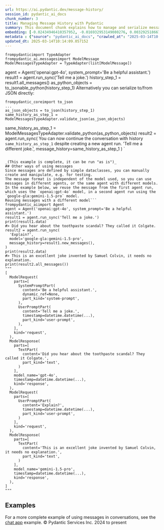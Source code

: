 ```yaml
---
url: https://ai.pydantic.dev/message-history/
session_id: pydantic_ai_docs
chunk_number: 3
title: Managing Message History with Pydantic
summary: This document chunk explains how to manage and serialize message histories using Pydantic's TypeAdapter and ModelMessage classes. It demonstrates converting message history to Python objects and JSON, validating JSON data against a defined schema, and continuing conversations with retained history.
embedding: [-0.02434946410357952, -0.016932953149080276, 0.0032925186678767204, -0.009747068397700787, 0.010888070799410343, 0.010584612376987934, -0.012587434612214565, 0.001513496390543878, -0.0067671118304133415, -0.005708043463528156, -0.028136620298027992, -0.05234042555093765, -0.000513981853146106, -0.00846040714532137, -0.03481269255280495, -0.022358780726790428, -0.022249534726142883, 0.029229067265987396, 0.003611149499192834, 0.04054198041558266, 0.03182666748762131, 0.04731516167521477, 0.008776003494858742, 0.021569790318608284, 0.010803102515637875, -0.014286799356341362, -0.04789780080318451, 0.05661311000585556, -0.001603775192052126, -0.029544664546847343, -0.02777246944606304, -0.01046929880976677, -0.032967668026685715, 0.011786306276917458, -0.002077169483527541, 0.0023624200839549303, 0.019384892657399178, -0.01370416022837162, -0.0003368383040651679, -0.0028327798936516047, 0.022516578435897827, -0.04981565475463867, 0.047703586518764496, 0.033623140305280685, -0.0292776208370924, 0.04105179011821747, -0.01169526856392622, 0.06676074862480164, -0.020756522193551064, 0.021496959030628204, -0.024021729826927185, 0.03425433114171028, 0.012575296685099602, -0.021545512601733208, -0.011828790418803692, -0.030078750103712082, -0.006967394147068262, -0.002084756037220359, -0.020586585626006126, -0.016872260719537735, 0.004730909131467342, -0.015087928622961044, -0.01696936786174774, 0.04095468297600746, -0.04231417551636696, -0.041148897260427475, -0.03580803424119949, 0.017904017120599747, -0.05025263503193855, 0.031244028359651566, 0.017260687425732613, 0.01217473205178976, -0.06501282751560211, -0.00693097896873951, -0.038259975612163544, -0.04743654280900955, 0.013558500446379185, 0.09006631374359131, 0.0251020397990942, -0.043697942048311234, 0.007210160605609417, 0.00674283504486084, -0.002224346622824669, 0.02867070585489273, -0.032506413757801056, -0.0102811548858881, -0.009304020553827286, -0.0011850032024085522, -0.022905005142092705, -0.056273240596055984, -0.02166689559817314, 0.0033016223460435867, -0.023426951840519905, 0.01496654562652111, 0.09302806109189987, -0.003002716228365898, -0.04437768831849098, -0.029593218117952347, 0.02204318344593048, -0.00808411929756403, 0.07103343307971954, -0.045542966574430466, -0.07011091709136963, 0.05505940690636635, 0.004955468233674765, 0.020161744207143784, 0.03554099425673485, -0.005711078178137541, -0.04787352308630943, 0.018340997397899628, -0.07195594161748886, -0.012793786823749542, 0.0189964659512043, -0.004885672591626644, -0.07962736487388611, 0.009740999899804592, -0.008254055865108967, -0.03809003904461861, 0.04549441486597061, -0.01415327750146389, -0.0543796606361866, -0.01996753178536892, 0.011118698865175247, -0.010754548944532871, 0.024640783667564392, -0.029763154685497284, -0.030709942802786827, -0.0543796606361866, -0.012490328401327133, 0.011786306276917458, -0.010985177010297775, -0.012241492979228497, 0.013643468730151653, 0.0013511464931070805, -0.01885080710053444, -0.01139787957072258, -0.01557346060872078, -0.012684541754424572, -0.03546816483139992, 0.04821339622139931, 0.041148897260427475, -0.04653830826282501, -0.06564401835203171, 0.012107971124351025, -0.016386728733778, 0.03374452143907547, -0.06326490640640259, -0.011203667148947716, -0.031996604055166245, -0.0018526106141507626, 0.03879406303167343, 0.03809003904461861, -0.024689337238669395, 0.013619191944599152, -0.03202088177204132, 0.040857575833797455, 0.023111356422305107, 0.026315871626138687, 0.0144810127094388, -0.030078750103712082, -0.011470709927380085, 0.014735917560756207, -0.04981565475463867, -0.04127027839422226, -0.029884537681937218, -0.008593929000198841, -0.018219614401459694, -0.007094846572726965, -0.011610300280153751, -0.0233783982694149, -0.023863932117819786, -0.024859273806214333, -0.018195336684584618, -0.008411853574216366, 0.022395195439457893, -0.02160620503127575, -0.061565544456243515, -0.0739951804280281, -0.03947380930185318, -0.023791102692484856, -0.0036627373192459345, -0.0005287754465825856, -0.07093632966279984, -0.06646942347288132, -0.006827803328633308, -0.025150593370199203, -0.007610724773257971, 0.024677198380231857, -0.008964147418737411, 0.009558924473822117, -0.004782496951520443, -0.005498657934367657, 0.04670824483036995, 0.02993309125304222, 0.010693857446312904, -0.03253069147467613, 0.04119744896888733, 0.0035383193753659725, 0.01143429521471262, 0.01281806267797947, 0.02398531511425972, 0.012538881972432137, 0.027311213314533234, -0.0026203591842204332, -0.03478841856122017, -0.053748469799757004, 0.005161819513887167, 0.010426814667880535, -0.05379702150821686, -0.026995617896318436, 0.04238700494170189, -0.039449531584978104, 0.017527729272842407, -0.023341983556747437, -0.022322366014122963, -0.035856589674949646, -0.10487505793571472, 0.01908143423497677, -0.06996525824069977, 0.03202088177204132, -0.02339053712785244, 0.034230053424835205, 0.044644732028245926, -0.03782299533486366, -0.007392235100269318, 0.016423143446445465, 0.006839941721409559, -0.04156159982085228, -0.0061086080968379974, 0.03864840045571327, 0.028136620298027992, -0.022613685578107834, -0.010985177010297775, -0.05243752896785736, 0.044960327446460724, -0.05102948471903801, 0.01951841451227665, 0.000649779278319329, 0.037653058767318726, -0.00905518513172865, 8.629584772279486e-05, -0.0011288635432720184, 0.03532250225543976, 0.012411429546773434, 0.014420321211218834, 0.032215092331171036, -0.0050980933010578156, -0.06637232005596161, 0.05214621126651764, 0.036317843943834305, 0.06904274970293045, -0.01974904164671898, -0.014978683553636074, -0.02397317625582218, -0.0030239582993090153, -0.03146251663565636, -0.04597994685173035, -0.013679883442819118, -0.04716949909925461, 0.012429636903107166, 0.019336339086294174, 0.012314322404563427, -0.034084394574165344, 0.04869892820715904, -0.019797595217823982, -0.01802540197968483, 0.021120671182870865, -0.029010578989982605, -0.0069977398961782455, -0.036245014518499374, 0.01647169701755047, -0.0186323169618845, 0.029690323397517204, 0.030879879370331764, -0.049645718187093735, 0.004658079240471125, -0.004667182918637991, 0.008654620498418808, 0.016386728733778, -0.014614533632993698, -0.0008011289173737168, 0.0046702176332473755, 0.028549322858452797, -0.0023260051384568214, -0.013024413958191872, 0.017479177564382553, 0.015974026173353195, -0.002961749443784356, -0.020319543778896332, -0.006864218506962061, 0.016265345737338066, 0.015500631183385849, 0.00968637689948082, -0.02459223009645939, 0.03741029277443886, 0.025344805791974068, 0.04996131360530853, 0.032433584332466125, 0.00998376589268446, -0.0029541628900915384, 0.005705009214580059, -0.036317843943834305, 0.02025885134935379, -0.026728574186563492, -0.0355895459651947, 0.054185450077056885, -0.004855326842516661, -0.05481664091348648, 0.0415373221039772, -0.01570698246359825, 0.01818319968879223, 0.028573598712682724, -0.014663087204098701, -0.024750029668211937, -0.019785456359386444, -0.026607191190123558, 0.024398017674684525, -0.041755810379981995, 0.020234575495123863, -0.010991246439516544, -0.06219673901796341, -0.006803527008742094, 0.03690048307180405, -0.026121659204363823, -0.08671613782644272, -0.014056171290576458, 0.008879179134964943, -0.015330694615840912, 0.0005132232327014208, 0.05175778642296791, -0.012830201536417007, -0.027384044602513313, 0.014590257778763771, 0.03998361527919769, 0.022334503009915352, 0.014590257778763771, -0.06510993093252182, 0.00934650469571352, 0.01965193636715412, 0.05102948471903801, -0.014298937283456326, 0.013255042023956776, -0.03522539511322975, -0.037725888192653656, -0.03158390149474144, -0.008339024148881435, -0.007889905944466591, 0.039279595017433167, -0.05311727523803711, 0.01485730055719614, 0.01728496327996254, -0.001131139462813735, 0.05908932909369469, 0.03267635032534599, 0.03471558913588524, -0.004418347496539354, -0.015597737394273281, 0.027845298871397972, -0.0025839442387223244, 0.01786760240793228, -0.03896399959921837, 0.008247986435890198, -0.0020392374135553837, 0.007962736301124096, -0.017017921432852745, 0.035419609397649765, -0.034958355128765106, -0.02517486922442913, -0.027214108034968376, 0.014116862788796425, 0.025150593370199203, -0.01452956534922123, -0.02859787456691265, -0.008102326653897762, -0.02689851075410843, -0.029884537681937218, -0.029083408415317535, 0.0023927658330649137, -0.014177554287016392, 0.03403584286570549, 0.011780236847698689, 0.01780691184103489, 0.009898797608911991, 0.0011417604982852936, 0.004029921256005764, 0.019166402518749237, 0.011652784422039986, 0.003990471828728914, -0.024167390540242195, 0.041367385536432266, 0.07666561007499695, -0.04265404865145683, -0.03097698651254177, 0.03316188231110573, 0.006360478233546019, 0.03702186793088913, -0.005073816515505314, 0.001508944551460445, 0.024300910532474518, 0.005331756081432104, -0.021327024325728416, -0.0012692128075286746, 0.0008034048951230943, 0.03274917975068092, -0.029666047543287277, -0.0025809097569435835, 0.0017661252059042454, 0.020076775923371315, 0.008879179134964943, 0.01564629003405571, 0.06540125608444214, -0.013497808948159218, -0.000888373120687902, -0.012077625840902328, -0.035856589674949646, -0.040105000138282776, -0.009704584255814552, 0.024228081107139587, 0.06025460734963417, 0.0005196717102080584, -0.007446857634931803, -0.09943709522485733, 0.003771982155740261, 0.005283202510327101, -0.032142262905836105, 0.04556724429130554, 0.027238383889198303, -0.03597797080874443, -0.0029253344982862473, 0.0006486413185484707, -0.035929419100284576, 0.032967668026685715, 0.015694843605160713, -0.016641633585095406, 0.028258003294467926, -0.03546816483139992, 0.03238502889871597, 0.018231753259897232, -0.005814253818243742, -0.011737752705812454, 0.01571912132203579, -0.01705433614552021, -0.009759207256138325, 0.030807049944996834, -0.02629159577190876, -0.026315871626138687, -0.03000592067837715, -0.004160408396273851, 0.047485098242759705, -0.03240930661559105, 0.010954831726849079, -0.02369399555027485, -0.03335609659552574, -0.009000562131404877, -0.03828425332903862, -0.048310503363609314, 0.045615795999765396, 0.021181363612413406, 0.050835274159908295, -0.009091599844396114, 0.013206489384174347, -0.0040268865413963795, -0.012453913688659668, 0.021776141598820686, -0.028937747702002525, -0.004497246351093054, 0.03143824264407158, -0.03017585724592209, -0.01757628284394741, 0.03121975250542164, 0.02913196198642254, -0.014687363989651203, 0.008126603439450264, -0.011646714992821217, -0.003638460533693433, -0.03964374586939812, 0.03796865791082382, 0.0428968146443367, -0.0032136195804923773, 0.014990821480751038, 0.02643725462257862, 0.010159771889448166, 0.011039800010621548, 0.011003384366631508, -0.03806576132774353, 0.006560760550200939, -0.017928294837474823, -0.05942920222878456, 0.006924910005182028, 0.021788278594613075, -0.030151579529047012, 0.009504302404820919, 0.008769934065639973, -0.01188341248780489, 0.02173972688615322, 0.004072405397891998, -0.009504302404820919, -0.01076668780297041, -0.0027447768952697515, -0.04056625813245773, -0.018802253529429436, -0.008448269218206406, -0.012247562408447266, 0.05272885039448738, 0.008776003494858742, -0.03469131141901016, 0.01142822578549385, -0.012150455266237259, 0.022395195439457893, 0.06117711961269379, -0.01786760240793228, -0.03165673092007637, -0.008788141421973705, 9.174861042993143e-05, 0.031025538221001625, 0.0059659830294549465, -0.007889905944466591, 0.030078750103712082, -0.002571806078776717, 0.016180377453565598, 0.031535349786281586, -0.01009301096200943, 0.005565418396145105, -0.005826392211019993, 0.01705433614552021, -0.0008352679433301091, 0.00987452082335949, -0.031559623777866364, -0.003614183980971575, -0.006020605564117432, 0.03731318563222885, 0.011124767363071442, 0.04292108863592148, -0.0170664731413126, -0.019627658650279045, -0.016411004588007927, -0.022140290588140488, 0.014917992055416107, -0.03233647719025612, -0.004943329840898514, -0.00997769646346569, 0.03097698651254177, -0.017904017120599747, 0.014383905567228794, -0.014541704207658768, 0.02376682497560978, -0.0019315097015351057, 0.024033868685364723, -0.004403174389153719, 0.009838106110692024, 0.0432124100625515, -0.005829426925629377, 0.017988985404372215, -0.016216792166233063, 0.026024552062153816, -0.002019512467086315, -0.04054198041558266, -0.0053894128650426865, 0.03670627251267433, 0.014954406768083572, -0.005286237224936485, -0.017479177564382553, 0.009868452325463295, 0.0072951288893818855, -0.008879179134964943, 0.020283129066228867, 0.04699956625699997, 0.018207475543022156, -0.045033156871795654, 0.0038357083685696125, 0.035710930824279785, -0.010408607311546803, -0.01541566289961338, -0.019870424643158913, -0.00612681545317173, -0.010366123169660568, 1.2624323971976992e-05, -0.0004301516164559871, -0.0421685129404068, -0.002168206963688135, -0.007665347307920456, -0.019020743668079376, 0.029763154685497284, 0.020076775923371315, -0.008521098643541336, -0.03265207260847092, -0.017017921432852745, -0.0024686302058398724, -0.005146646406501532, -0.006226956844329834, 0.00480373902246356, -0.014056171290576458, -0.018061816692352295, -0.010445022024214268, -0.030855601653456688, 0.00480373902246356, -0.01415327750146389, 0.019700488075613976, -0.05117514729499817, 0.019105711951851845, 0.05117514729499817, -0.00931008905172348, -0.03223937004804611, 0.028476491570472717, 0.00532872136682272, 0.01552490796893835, -0.00982596818357706, -0.008278332650661469, -0.02181255631148815, -0.015209311619400978, 0.01456598099321127, 0.006445446517318487, -0.020465202629566193, -0.036681994795799255, -0.03345320373773575, -0.012963722459971905, -0.028500769287347794, 0.00923725962638855, 0.08705601096153259, -0.010177979245781898, -0.006151092238724232, 0.024859273806214333, 0.027286937460303307, 0.007829214446246624, 0.0055866604670882225, 0.017017921432852745, -0.0275539793074131, -0.008430060930550098, -0.016884399577975273, -0.007440788671374321, -0.0002167827624361962, -0.005462242756038904, 0.04930584505200386, 0.01647169701755047, -0.008727449923753738, 0.012405360117554665, -0.0024944241158664227, -0.010724203661084175, -0.0028024339117109776, -0.01699364371597767, -0.0008519581169821322, -0.0018222648650407791, 0.01493012998253107, -0.01523358840495348, 0.00742865027859807, -0.0029951296746730804, -0.00037325324956327677, 0.024252356961369514, 0.00476428959518671, -0.013874096795916557, -0.02309921756386757, -0.027578257024288177, 0.03709469735622406, -0.005495623219758272, 0.003996540792286396, 0.002151516731828451, -0.004779462236911058, -0.01728496327996254, -0.007768522948026657, 0.004293929785490036, -0.03687620908021927, 0.03991078585386276, 0.006815664935857058, 0.02553902007639408, 0.01928778551518917, 0.023050663992762566, -0.005186095833778381, -6.126057269284502e-05, 0.026243042200803757, 0.008879179134964943, -0.004724840167909861, 0.018753699958324432, 0.04386787861585617, -0.008260125294327736, -0.014165416359901428, 0.009437541477382183, 0.014165416359901428, -0.037046145647764206, 0.00972279254347086, 0.03818714618682861, -0.015512769110500813, -0.02323273941874504, -0.044280581176280975, 0.05064105987548828, 0.06797457486391068, -0.002274417085573077, -0.013097244314849377, 0.00987452082335949, 0.0013784576440230012, 0.010074803605675697, -0.003869088599458337, -0.03299194574356079, -0.02852504514157772, 0.023851793259382248, 0.051515016704797745, 0.007574310060590506, 0.0030831326730549335, 0.029884537681937218, 0.00046277334331534803, -0.01959124393761158, -0.022771483287215233, -0.03301622346043587, -0.01247819047421217, 0.014347490854561329, -0.01698150672018528, -0.016034716740250587, -0.02369399555027485, 0.03129258006811142, 0.0146388104185462, -0.0011607265332713723, -0.01615609973669052, 0.010214393958449364, 0.006566829513758421, 0.022383056581020355, -0.0066517977975308895, -0.006269440986216068, -0.025441912934184074, -0.0006759525276720524, 0.0029268518555909395, -0.02347550541162491, 0.005173957906663418, 0.019093573093414307, -0.021569790318608284, 0.0033532101660966873, 0.009103737771511078, -0.03345320373773575, -0.02823372557759285, 0.05161212384700775, -0.03197232633829117, 0.01631389930844307, -0.015889057889580727, -0.006433308124542236, 0.008205502294003963, -0.019129987806081772, -0.011998726986348629, -0.010529990307986736, -0.04840761050581932, 0.037653058767318726, -0.008873109705746174, 0.002630980219691992, 0.010463229380548, -0.01496654562652111, -0.004051163326948881, -0.025878893211483955, -0.004530626814812422, -0.022225258871912956, -0.005744458641856909, 0.0074529265984892845, 0.00024978379951789975, 0.005674663465470076, -0.01039039995521307, 0.008247986435890198, -0.007325474638491869, -0.013473532162606716, 0.005304444581270218, 0.014177554287016392, 0.013825543224811554, -0.0012388670584186912, -0.06205107644200325, 0.002248623175546527, 0.01757628284394741, 0.01519717276096344, -0.02978743053972721, 0.04195002466440201, -0.011185459792613983, -0.006481861229985952, 0.04209568351507187, 0.005993294063955545, -0.02689851075410843, -0.02167903445661068, -0.026607191190123558, -0.009061253629624844, 0.00953464861959219, 0.024750029668211937, 0.041367385536432266, -0.03223937004804611, 0.026485808193683624, -0.008011288940906525, 0.0515635721385479, -0.029253344982862473, -0.00551079586148262, 0.017005782574415207, -0.009212982840836048, -0.00741044245660305, 0.019797595217823982, -0.003866054117679596, -0.031850945204496384, -0.0210842564702034, -0.02205532230436802, -0.030515730381011963, -0.026412978768348694, -0.007252644747495651, 0.03240930661559105, 0.014917992055416107, 5.789408169221133e-05, 0.006324063520878553, 0.019469860941171646, -0.06991671025753021, -0.011294703930616379, 0.039158210158348083, -0.02532052993774414, 0.016204653307795525, 0.0023017283529043198, -0.01885080710053444, 0.019785456359386444, -0.021181363612413406, -0.02777246944606304, 0.016435282304883003, -0.03328326717019081, 0.006148057524114847, -0.024191666394472122, 0.04068763926625252, 0.005398516543209553, 0.007950597442686558, -0.012399290688335896, 0.023329846560955048, -0.015185034833848476, -0.010402537882328033, 0.0030543040484189987, -0.044644732028245926, 0.02062300033867359, -0.01631389930844307, -0.0054713464342057705, -0.020149607211351395, 0.044717561453580856, 0.02658291533589363, -0.01809823140501976, -0.013922649435698986, -0.03299194574356079, 0.015561322681605816, -0.015221449546515942, -0.05603047087788582, 0.04340662434697151, -0.0012722474057227373, 0.0231720469892025, 0.006402962375432253, -0.0411246195435524, 0.007234436925500631, 0.0005416724015958607, 0.0005644317716360092, -0.0008216123678721488, 0.01838955096900463, 0.007610724773257971, -0.01228397712111473, -0.01388623472303152, -0.00816301815211773, 0.02488354966044426, 0.012399290688335896, 0.01496654562652111, -0.01696936786174774, 0.01388623472303152, 0.05214621126651764, 0.030637113377451897, -0.051806338131427765, 0.003762878244742751, -0.002981474157422781, 0.0040602670051157475, 0.01068171951919794, -0.00519216526299715, 0.006293717306107283, -0.0074043734930455685, 0.0006016053375788033, -0.0011956242378801107, -0.006542553193867207, 0.012514605186879635, -0.002241036854684353, -0.005222511012107134, -0.03687620908021927, 0.02362116612493992, 0.006578967906534672, -0.009097668342292309, -0.005753562320023775, 0.008945940062403679, 0.0183167215436697, 0.03699759021401405, -0.004609526135027409, -0.0011705890065059066, 0.01818319968879223, -0.025490466505289078, 0.008618204854428768, 0.03889117017388344, -0.036317843943834305, 0.03253069147467613, 0.03384162858128548, -0.010809171944856644, 0.006645728833973408, 0.03017585724592209, 0.023487644270062447, 0.009328296408057213, -0.02905913069844246, 0.0059659830294549465, -0.018535209819674492, -0.010851656086742878, -0.029107684269547462, 0.035492438822984695, 0.021946078166365623, -0.03881833702325821, 0.04020210728049278, 0.03435143828392029, -0.023135632276535034, 0.0008724415674805641, -0.0032469998113811016, 0.023584749549627304, -0.01609540916979313, -0.009473956190049648, 0.013291457667946815, 0.01735779456794262, 0.024106698110699654, 0.0016234999056905508, -0.023220600560307503, 0.018498795107007027, -0.03046717680990696, -0.019397031515836716, 0.06797457486391068, -0.008521098643541336, -0.036754824221134186, -0.011792374774813652, 0.005799081176519394, -0.0073376125656068325, -0.011476779356598854, 0.020610863342881203, -0.0006896081613376737, -0.011889481917023659, -0.06166265159845352, 0.013097244314849377, -0.008612136356532574, 0.01609540916979313, -0.014626672491431236, 0.0074529265984892845, -0.031923774629831314, 0.03270062804222107, -0.059477753937244415, -0.007495410740375519, 0.034521374851465225, -0.03323471173644066, -0.011555678211152554, -0.017709804698824883, -0.008618204854428768, -0.02099928818643093, 0.009504302404820919, -0.006402962375432253, -0.04350372776389122, -0.038696955889463425, 0.04178008809685707, 0.001213073031976819, -0.006566829513758421, -0.018862944096326828, 0.015512769110500813, -0.001957303611561656, 0.013946926221251488, 0.0231720469892025, -0.0022273811046034098, 0.05175778642296791, -0.008599997498095036, -0.031025538221001625, -0.023718271404504776, -0.010991246439516544, -0.025660403072834015, 0.0551079586148262, -0.010663512162864208, -0.012095833197236061, -0.009898797608911991, -0.009194775484502316, -0.028039513155817986, -0.021715449169278145, -0.011258289217948914, 0.03821142390370369, -0.01187734305858612, 0.024094559252262115, 0.007719969842582941, -0.019724765792489052, 0.02159406617283821, 0.03961946815252304, 0.035710930824279785, -0.00923725962638855, 0.010608889162540436, 0.03575948253273964, -0.016362451016902924, 0.025830339640378952, 0.017115026712417603, -0.013631329871714115, 0.016180377453565598, 0.016046855598688126, 0.012987999245524406, 0.02517486922442913, -0.027796747162938118, 0.00021735174232162535, 0.04015355184674263, 0.0033592793624848127, 0.00019354926189407706, 0.047994907945394516, 0.014286799356341362, 0.001500599435530603, 0.03537105768918991, 0.007871698588132858, -0.02665574476122856, 0.005981155671179295, -0.005920464172959328, 0.023147771134972572, 0.00030383726698346436, -0.026267318055033684, 0.00897021684795618, 0.056418899446725845, -0.002574840560555458, -0.007483272813260555, -0.004063301719725132, 0.020392373204231262, -0.007143399678170681, 0.007143399678170681, 0.0189964659512043, -0.004812842700630426, -0.01846238039433956, -0.016726601868867874, -0.017333516851067543, -0.0019846148788928986, 0.01057854387909174, -0.006317994091659784, -0.024907827377319336, 0.007719969842582941, -0.02651008404791355, 0.026704298332333565, -0.00979562196880579, 0.024774305522441864, -0.0013147314311936498, 0.02762681059539318, -0.006011501420289278, 0.0008542340947315097, 0.011379672214388847, -0.005941706243902445, -0.02025885134935379, -0.004697528667747974, 0.039061106741428375, -0.030272962525486946, 0.0005815012846142054, -0.01541566289961338, -0.005007056053727865, -0.014213969931006432, -0.0024655957240611315, 0.027893852442502975, -0.02600027620792389, -0.031923774629831314, 0.029908813536167145, 0.0034199708607047796, 0.04245983436703682, 0.02830655500292778, 0.01207155641168356, -0.015100066550076008, 0.005407620221376419, 0.003523146500810981, 0.011088352650403976, -0.03134113550186157, 0.03442426770925522, -0.02517486922442913, 0.013619191944599152, 0.03180238977074623, -0.006639659404754639, 0.019931117072701454, 0.007489341776818037, 0.013898373581469059, 0.036463506519794464, -0.024677198380231857, -0.016520250588655472, -0.04333379119634628, 0.0021727588027715683, 0.0251020397990942, 0.03821142390370369, 0.02070796862244606, -0.028719259425997734, 0.02107211947441101, 0.017333516851067543, -0.00037325324956327677, -0.007222298998385668, -0.018486658111214638, -0.03017585724592209, 0.0027614671271294355, -0.01321862731128931, -0.00016709152259863913, -0.04151304438710213, -0.029763154685497284, -0.018535209819674492, -0.03600224852561951, 0.009358642622828484, 0.010226531885564327, -0.0029905778355896473, -0.047630757093429565, 0.034982629120349884, 0.015974026173353195, 0.016289621591567993, 0.0271898303180933, -0.015221449546515942, -0.03748312219977379, -0.005231614690274, -0.005173957906663418, -0.020987151190638542, 0.030588559806346893, 0.005040436051785946, -0.031923774629831314, 0.004463866353034973, -0.0026249110233038664, 0.013157935813069344, -0.001993718557059765, -0.004275722429156303, -0.004824981093406677, 0.016811570152640343, -0.02859787456691265, 0.04996131360530853, 0.0038023279048502445, -0.05913788080215454, 0.014286799356341362, 0.030297240242362022, -0.02025885134935379, 0.021059980615973473, -0.0036900483537465334, -0.03641495108604431, -0.0210842564702034, -0.013170074671506882, 0.0018480587750673294, -0.010329707525670528, 0.029763154685497284, 0.016811570152640343, -0.01573125831782818, 0.0019178541842848063, -0.03270062804222107, 0.021181363612413406, -0.0026461530942469835, 0.03148679435253143, 0.001661432208493352, 0.03991078585386276, 0.008193364366889, -0.0012426602188497782, 0.005841565318405628, -0.07603441923856735, 0.007653208915144205, -0.03699759021401405, 0.0023138667456805706, 0.0033865906298160553, -0.015318556688725948, -0.001579498522914946, -0.019166402518749237, -0.015597737394273281, 0.01974904164671898, 0.035201121121644974, -0.03284628689289093, 0.012866616249084473, 0.005428862292319536, -0.001447494374588132, 0.021569790318608284, 0.05243752896785736, 0.014286799356341362, -0.046878181397914886, 0.015585599467158318, -0.0024655957240611315, 0.016580941155552864, -0.011646714992821217, 0.01496654562652111, -0.009261536411941051, -0.03575948253273964, 0.0036688062828034163, 0.02651008404791355, 0.017685528844594955, -0.022006768733263016, 0.009449680335819721, -0.007270852103829384, -0.0010522403754293919, -0.013655606657266617, 0.03910965844988823, -0.025830339640378952, 0.0169086754322052, 0.03233647719025612, -0.01660521887242794, -0.0324578620493412, -0.013667745515704155, 0.008260125294327736, 0.038405634462833405, -0.03384162858128548, 0.025150593370199203, 0.05496229976415634, -0.005228579975664616, -0.05413689464330673, 0.010135495103895664, -0.015221449546515942, -0.02859787456691265, 0.022759344428777695, 0.007343681994825602, -0.01009301096200943, -0.004130062647163868, -0.0003525801876094192, 0.012538881972432137, 0.007592517416924238, -0.011531401425600052, -0.0017691596876829863, 0.007022016681730747, 0.03148679435253143, 0.022358780726790428, -0.0362207405269146, 0.005319617688655853, 0.016046855598688126, 0.03024868667125702, 0.005307479295879602, 0.0014634259277954698, -0.019906841218471527, -0.012720956467092037, -0.03403584286570549, -0.006354409269988537, 0.051951996982097626, -0.00014812540030106902, 0.023123495280742645, -0.00931008905172348, 0.010196186602115631, 0.03634212166070938, 0.020671553909778595, -0.012199008837342262, -0.026752851903438568, 0.025369083508849144, -0.020744383335113525, 0.013340010307729244, 0.06981959939002991, -0.0006971945986151695, -0.0035474232863634825, 0.01906929723918438, -0.0036839793901890516, 0.01988256350159645, 0.020817214623093605, -0.02099928818643093, -0.024543678387999535, 0.04996131360530853, 0.037361741065979004, 0.03503118455410004, -0.017916155979037285, -0.013874096795916557, 0.024482985958456993, -0.019834009930491447, -0.0021940008737146854, 0.025053486227989197, -0.0019815803971141577, -0.010426814667880535, -0.006633590441197157, 0.04520309343934059, -0.007258713711053133, 0.027311213314533234, 0.0031863083131611347, 0.026267318055033684, 0.03886689245700836, 0.026485808193683624, -0.008909524418413639, -0.009443610906600952, 0.004042059648782015, -0.012854478321969509, 0.003158997045829892, -0.013946926221251488, 0.022091737017035484, -0.009103737771511078, 0.029884537681937218, -0.026097381487488747, 0.005544176325201988, 0.01276951003819704, 0.032579243183135986, -0.02278362214565277, -0.017746219411492348, -0.003347140969708562, 0.0146388104185462, 0.004351586569100618, -0.05059250816702843, -0.038624126464128494, 0.0023624200839549303, -0.011889481917023659, -0.0530201680958271, 0.023584749549627304, 0.005058643873780966, -0.027456874027848244, 0.014250384643673897, -0.006378685589879751, 0.0069977398961782455, 0.028719259425997734, -0.02762681059539318, -0.012144386768341064, 0.0021439301781356335, -0.010044457390904427, 0.03741029277443886, 0.004885672591626644, -0.009668169543147087, -0.006657867226749659, -0.004530626814812422, -0.007380096707493067, -0.0181103702634573, 0.004567041993141174, 0.012326461263000965, 0.0007521963561885059, 0.03202088177204132, 0.0008929249597713351, -0.04355228319764137, 0.006815664935857058, -0.007610724773257971, 0.01676301658153534, -0.013255042023956776, -0.014396044425666332, -0.009067323058843613, -0.003735567210242152, -0.001747917733155191, 0.016046855598688126, -0.013801266439259052, 0.007458996027708054, -0.013898373581469059, 0.008235848508775234, -0.03709469735622406, -0.029107684269547462, 0.008794210851192474, 0.019834009930491447, 0.0007662312709726393, -0.03391445800662041, 0.0012274873442947865, 0.002245588693767786, 0.018960051238536835, 0.02093859761953354, 0.022455886006355286, -0.007264782674610615, 0.0006687454297207296, 0.012114040553569794, 0.0038175007794052362, 0.029835984110832214, -0.004937260411679745, 0.07894761860370636, -0.01426252257078886, 0.004342482890933752, -0.00038425359525717795, -0.00398743711411953, -0.011051937937736511, 0.04156159982085228, -0.004260549321770668, 0.024932103231549263, -0.011938035488128662, -0.03003019653260708, 0.014784470200538635, -0.0018662662478163838, 0.001357215573079884, -0.011476779356598854, -0.021436268463730812, -0.02173972688615322, 0.019858287647366524, 0.004011713899672031, -0.011974450200796127, -0.007119122892618179, 0.025441912934184074, -0.022164566442370415, -0.0068338727578520775, 0.024616507813334465, 0.011634577065706253, -0.048965971916913986, -0.002278969157487154, -0.043843600898981094, -0.0005811219452880323, -0.020064638927578926, 0.03425433114171028, 0.012502466328442097, -0.014772332273423672, -0.001344318618066609, -0.0029966470319777727, -0.010748479515314102, 0.01426252257078886, 0.008739588782191277, -0.03755595535039902, 0.021800417453050613, 0.004333379212766886, 0.03134113550186157, -0.01594974845647812, 0.0411246195435524, -0.0289620254188776, -0.03143824264407158, 0.025369083508849144, 0.006827803328633308, -0.041755810379981995, -0.018899360671639442, -0.009747068397700787, 0.011306842789053917, 0.02167903445661068, -0.02905913069844246, -0.012107971124351025, 0.04000789299607277, 0.011816651560366154, 0.027845298871397972, 0.021424129605293274, -0.012575296685099602, -0.008260125294327736, -0.043528005480766296, -0.004937260411679745, 0.04996131360530853, -0.015561322681605816, -0.03500690683722496, 0.03483697026968002, -0.004758220165967941, 0.007198022212833166, -0.007726038806140423, -0.004193788394331932, 0.02227381244301796, -0.00017837635823525488, 0.009789552539587021, 0.017321377992630005, 0.04335806891322136, 0.01397120300680399, -0.030272962525486946, -0.01587691903114319, -0.017236409708857536, -0.0026628433261066675, 0.004740012809634209, -0.005844599567353725, -0.01936061680316925, 0.008618204854428768, -0.020817214623093605, -0.013157935813069344, 0.01105800736695528, 0.016265345737338066, -0.002920782659202814, -0.007732108235359192, -0.01801326312124729, -0.02830655500292778, -0.03821142390370369, -0.0031468586530536413, -0.01217473205178976, 0.01615609973669052, -0.003307691542431712, -0.005022228695452213, 0.002923817140981555, 0.018583763390779495, 0.008854902349412441, -0.023863932117819786, 0.01632603630423546, -0.02383965440094471, -0.019105711951851845, 0.0036536334082484245, -0.014408182352781296, 0.0018601971678435802, 0.013534223660826683, 0.008290470577776432, 0.03614790737628937, 0.017539868131279945, 0.015585599467158318, 0.018814392387866974, 0.027384044602513313, 0.004515454173088074, 0.024762166664004326, -0.029763154685497284, 0.01995539292693138, 0.045858561992645264, 0.014116862788796425, -0.01780691184103489, -0.008945940062403679, 0.025830339640378952, -0.0032682418823242188, -0.03687620908021927, 0.027602532878518105, -0.023123495280742645, 0.005283202510327101, 0.01743062399327755, 0.000789749261457473, 0.016338175162672997, -0.05476808920502663, 0.036317843943834305, 0.006912771612405777, -0.012235423550009727, 0.0034776278771460056, -0.008648551069200039, 0.02114494889974594, 0.046344093978405, 0.015476354397833347, -0.013946926221251488, -0.020016085356473923, 0.014408182352781296, 0.014687363989651203, 0.013764851726591587, 0.01966407336294651, -0.026388701051473618, 0.019943255931138992, 0.0027736055199056864, -0.02665574476122856, -0.007398304529488087, 0.014238245785236359, -0.011822720989584923, 0.014711640775203705, 0.013097244314849377, 0.009067323058843613, 0.004035990685224533, -0.005052574444562197, 0.010299362242221832, -0.01705433614552021, -0.007070569787174463, 0.013437117449939251, -0.011452502571046352, -0.050689611583948135, -0.022807897999882698, -0.011476779356598854, -0.024907827377319336, 0.0051254043355584145, 0.0341329462826252, -0.0008656137506477535, -0.010499644093215466, -0.01348567008972168, 0.00593867152929306, -0.014007617719471455, 0.03724035620689392, 0.0031772046349942684, -0.016629494726657867, -0.025903169065713882, 0.00666393619030714, -0.020428787916898727, 0.012538881972432137, -0.0011963829165324569, 0.024094559252262115, -0.027214108034968376, -0.021411990746855736, 0.01162243913859129, -0.0008443716797046363, -0.027966683730483055, -0.004909949377179146, 0.0023669719230383635, -0.033623140305280685, 0.015112205408513546, 0.00781707651913166, -0.004090612754225731, 0.015221449546515942, 0.04865037649869919, -0.04415920004248619, -0.007416511885821819, -0.0006440894794650376, -0.00942540355026722, -0.019700488075613976, 0.02466506138443947, -0.05544783174991608, 0.02905913069844246, -0.05049540102481842, 0.009753137826919556, -0.008606066927313805, 0.03359886258840561, 0.001533979899249971, -0.02212815172970295, -0.020805075764656067, 0.003869088599458337]
metadata : {"source": "pydantic_ai_docs", "crawled_at": "2025-03-14T10:14:09.057152", "url_path": "/message-history/", "chunk_size": 3391}
updated_dt: 2025-03-14T10:14:09.057152
---
```

```
frompydanticimport TypeAdapter
frompydantic_ai.messagesimport ModelMessage
ModelMessagesTypeAdapter = TypeAdapter(list[ModelMessage])

```

[](https://ai.pydantic.dev/message-history/#__code_3_annotation_1) agent = Agent('openai:gpt-4o', system_prompt='Be a helpful assistant.') result1 = agent.run_sync('Tell me a joke.') history_step_1 = result1.all_messages() as_python_objects = to_jsonable_python(history_step_1)
Alternatively you can serialize to/from JSON directly: 
```
frompydantic_coreimport to_json
...
as_json_objects = to_json(history_step_1)
same_history_as_step_1 = ModelMessagesTypeAdapter.validate_json(as_json_objects)

```

[](https://ai.pydantic.dev/message-history/#__code_3_annotation_2) same_history_as_step_1 = ModelMessagesTypeAdapter.validate_python(as_python_objects) result2 = agent.run_sync(
You can now continue the conversation with history `same_history_as_step_1` despite creating a new agent run.
[](https://ai.pydantic.dev/message-history/#__code_3_annotation_3) 'Tell me a different joke.', message_history=same_history_as_step_1 ) `
```

_(This example is complete, it can be run "as is")_
## Other ways of using messages
Since messages are defined by simple dataclasses, you can manually create and manipulate, e.g. for testing.
The message format is independent of the model used, so you can use messages in different agents, or the same agent with different models.
In the example below, we reuse the message from the first agent run, which uses the `openai:gpt-4o` model, in a second agent run using the `google-gla:gemini-1.5-pro` model.
Reusing messages with a different model```
frompydantic_aiimport Agent
agent = Agent('openai:gpt-4o', system_prompt='Be a helpful assistant.')
result1 = agent.run_sync('Tell me a joke.')
print(result1.data)
#> Did you hear about the toothpaste scandal? They called it Colgate.
result2 = agent.run_sync(
  'Explain?',
  model='google-gla:gemini-1.5-pro',
  message_history=result1.new_messages(),
)
print(result2.data)
#> This is an excellent joke invented by Samuel Colvin, it needs no explanation.
print(result2.all_messages())
"""
[
  ModelRequest(
    parts=[
      SystemPromptPart(
        content='Be a helpful assistant.',
        dynamic_ref=None,
        part_kind='system-prompt',
      ),
      UserPromptPart(
        content='Tell me a joke.',
        timestamp=datetime.datetime(...),
        part_kind='user-prompt',
      ),
    ],
    kind='request',
  ),
  ModelResponse(
    parts=[
      TextPart(
        content='Did you hear about the toothpaste scandal? They called it Colgate.',
        part_kind='text',
      )
    ],
    model_name='gpt-4o',
    timestamp=datetime.datetime(...),
    kind='response',
  ),
  ModelRequest(
    parts=[
      UserPromptPart(
        content='Explain?',
        timestamp=datetime.datetime(...),
        part_kind='user-prompt',
      )
    ],
    kind='request',
  ),
  ModelResponse(
    parts=[
      TextPart(
        content='This is an excellent joke invented by Samuel Colvin, it needs no explanation.',
        part_kind='text',
      )
    ],
    model_name='gemini-1.5-pro',
    timestamp=datetime.datetime(...),
    kind='response',
  ),
]
"""

```

## Examples
For a more complete example of using messages in conversations, see the [chat app](https://ai.pydantic.dev/examples/chat-app/) example.
© Pydantic Services Inc. 2024 to present